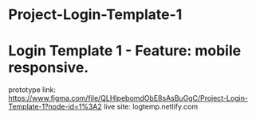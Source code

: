 # Project-Login-Template-1
# Login Template 1 - Feature: mobile responsive.

prototype link: https://www.figma.com/file/QLHIpebomdObE8sAsBuGgC/Project-Login-Template-1?node-id=1%3A2
live site: logtemp.netlify.com
